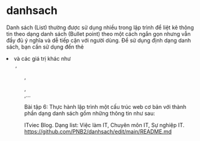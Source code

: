 # danhsach
Danh sách (List) thường được sử dụng nhiều trong lập trình để liệt kê thông tin theo dạng danh sách (Bullet point) theo một cách ngắn gọn nhưng vẫn đầy đủ ý nghĩa và dễ tiếp cận với người dùng. Để sử dụng định dạng danh sách, bạn cần sử dụng đến thẻ <li> và các giá trị khác như <ul>, <ol>, <dl>, <dt>,…

Bài tập 6: Thực hành lập trình một cấu trúc web cơ bản với thành phần dạng danh sách gồm những thông tin như sau:

ITviec Blog.
Dạng list: Việc làm IT, Chuyên môn IT, Sự nghiệp IT. 
https://github.com/PNB2/danhsach/edit/main/README.md
